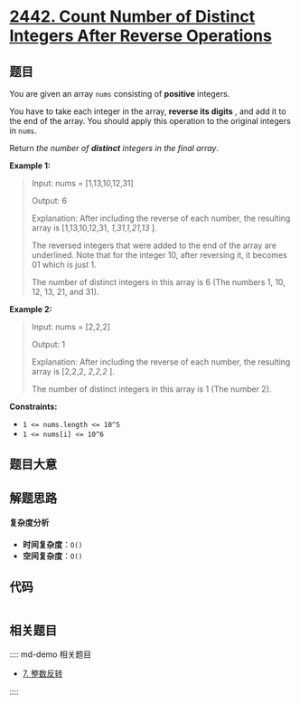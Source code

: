 # [2442. Count Number of Distinct Integers After Reverse Operations](https://leetcode.com/problems/count-number-of-distinct-integers-after-reverse-operations/)

## 题目

You are given an array `nums` consisting of **positive** integers.

You have to take each integer in the array, **reverse its digits** , and add
it to the end of the array. You should apply this operation to the original
integers in `nums`.

Return _the number of **distinct** integers in the final array_.

**Example 1:**

> Input: nums = [1,13,10,12,31]
>
> Output: 6
>
> Explanation: After including the reverse of each number, the resulting array is [1,13,10,12,31, _1,31,1,21,13_ ].
>
> The reversed integers that were added to the end of the array are underlined. Note that for the integer 10, after reversing it, it becomes 01 which is just 1.
>
> The number of distinct integers in this array is 6 (The numbers 1, 10, 12, 13, 21, and 31).

**Example 2:**

> Input: nums = [2,2,2]
>
> Output: 1
>
> Explanation: After including the reverse of each number, the resulting array is [2,2,2, _2,2,2_ ].
>
> The number of distinct integers in this array is 1 (The number 2).

**Constraints:**

- `1 <= nums.length <= 10^5`
- `1 <= nums[i] <= 10^6`

## 题目大意

## 解题思路

#### 复杂度分析

- **时间复杂度**：`O()`
- **空间复杂度**：`O()`

## 代码

```javascript

```

## 相关题目

:::: md-demo 相关题目

- [7. 整数反转](./0007.md)

::::
